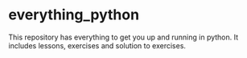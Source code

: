 # everything_python

This repository has everything to get you up and running in python. It includes lessons, exercises and solution to exercises. 
